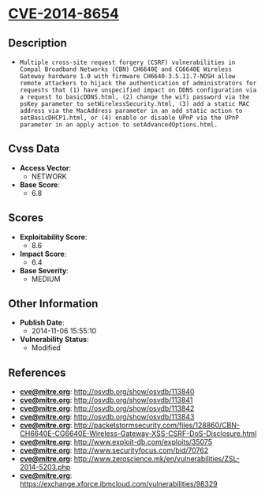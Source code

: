 
# [CVE-2014-8654](http://osvdb.org/show/osvdb/113840)

## Description

- `Multiple cross-site request forgery (CSRF) vulnerabilities in Compal Broadband Networks (CBN) CH6640E and CG6640E Wireless Gateway hardware 1.0 with firmware CH6640-3.5.11.7-NOSH allow remote attackers to hijack the authentication of administrators for requests that (1) have unspecified impact on DDNS configuration via a request to basicDDNS.html, (2) change the wifi password via the psKey parameter to setWirelessSecurity.html, (3) add a static MAC address via the MacAddress parameter in an add_static action to setBasicDHCP1.html, or (4) enable or disable UPnP via the UPnP parameter in an apply action to setAdvancedOptions.html.`

## Cvss Data

- **Access Vector**:
  - NETWORK
- **Base Score**:
  - 6.8

## Scores

- **Exploitability Score**:
  - 8.6
- **Impact Score**:
  - 6.4
- **Base Severity**:
  - MEDIUM

## Other Information

- **Publish Date**:
  - 2014-11-06 15:55:10
- **Vulnerability Status**:
  - Modified

## References

- **cve@mitre.org**: http://osvdb.org/show/osvdb/113840
- **cve@mitre.org**: http://osvdb.org/show/osvdb/113841
- **cve@mitre.org**: http://osvdb.org/show/osvdb/113842
- **cve@mitre.org**: http://osvdb.org/show/osvdb/113843
- **cve@mitre.org**: http://packetstormsecurity.com/files/128860/CBN-CH6640E-CG6640E-Wireless-Gateway-XSS-CSRF-DoS-Disclosure.html
- **cve@mitre.org**: http://www.exploit-db.com/exploits/35075
- **cve@mitre.org**: http://www.securityfocus.com/bid/70762
- **cve@mitre.org**: http://www.zeroscience.mk/en/vulnerabilities/ZSL-2014-5203.php
- **cve@mitre.org**: https://exchange.xforce.ibmcloud.com/vulnerabilities/98329
